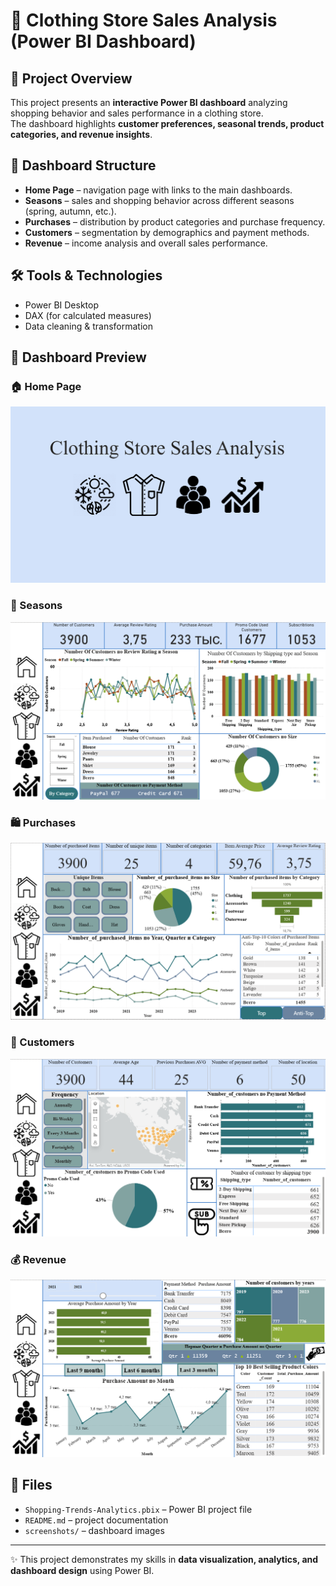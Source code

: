 # 👗 Clothing Store Sales Analysis (Power BI Dashboard)

## 📖 Project Overview
This project presents an **interactive Power BI dashboard** analyzing shopping behavior and sales performance in a clothing store.  
The dashboard highlights **customer preferences, seasonal trends, product categories, and revenue insights**.

## 📂 Dashboard Structure
- **Home Page** – navigation page with links to the main dashboards.  
- **Seasons** – sales and shopping behavior across different seasons (spring, autumn, etc.).  
- **Purchases** – distribution by product categories and purchase frequency.  
- **Customers** – segmentation by demographics and payment methods.  
- **Revenue** – income analysis and overall sales performance.

## 🛠 Tools & Technologies
- Power BI Desktop  
- DAX (for calculated measures)  
- Data cleaning & transformation  

## 📸 Dashboard Preview
### 🏠 Home Page
![Home Page](screenshots/dashboard_home.png)

### 🍂 Seasons
![Seasons Page](screenshots/dashboard_seasons.png)

### 🛍 Purchases
![Purchases Page](screenshots/dashboard_purchases.png)

### 👥 Customers
![Customers Page](screenshots/dashboard_customers.png)

### 💰 Revenue
![Revenue Page](screenshots/dashboard_revenue.png)

## 📁 Files
- `Shopping-Trends-Analytics.pbix` – Power BI project file  
- `README.md` – project documentation  
- `screenshots/` – dashboard images  

---

✨ This project demonstrates my skills in **data visualization, analytics, and dashboard design** using Power BI.  

